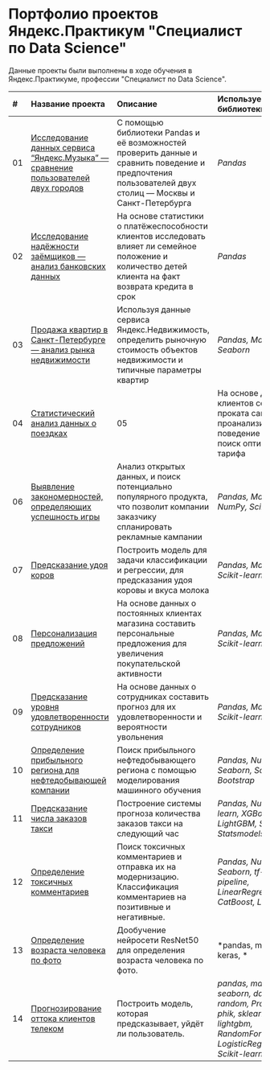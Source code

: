 # Портфолио проектов Яндекс.Практикум "Специалист по Data Science"


Данные проекты были выполнены в ходе обучения в Яндекс.Практикуме, профессии "Специалист по Data Science".

| # | Название проекта | Описание | Используемые библиотеки | 
| :---------------------- | :---------------------- | :---------------------- | :---------------------- |
|01| [Исследование данных сервиса “Яндекс.Музыка” — сравнение пользователей двух городов](https://https://github.com/andreyevgenevichderbishev/practicum_projects/tree/main/01_basic_python) | С помощью библиотеки Pandas и её возможностей проверить данные и сравнить поведение и предпочтения пользователей двух столиц — Москвы и Санкт-Петербурга| *Pandas*|
|02| [Исследование надёжности заёмщиков — анализ банковских данных](https://github.com/andreyevgenevichderbishev/practicum_projects/tree/main/02_data_preprocessing) | На основе статистики о платёжеспособности клиентов исследовать влияет ли семейное положение и количество детей клиента на факт возврата кредита в срок| *Pandas*| 
|03| [Продажа квартир в Санкт-Петербурге — анализ рынка недвижимости](https://https://github.com/andreyevgenevichderbishev/practicum_projects/tree/main/03_data_analysis) | Используя данные сервиса Яндекс.Недвижимость, определить рыночную стоимость объектов недвижимости и типичные параметры квартир| *Pandas, Matplotlib, Seaborn*| 
|04| [Статистический анализ данных о поездках](https://https://github.com/andreyevgenevichderbishev/practicum_projects/tree/main/4_statistical_data_analysis) |05| На основе данных клиентов сервиса проката самокатов проанализировать поведение клиентов и поиск оптимального тарифа| *Pandas, Matplotlib, NumPy, SciPy, Seaborn*|
|06| [Выявление закономерностей, определяющих успешность игры](https://https://github.com/andreyevgenevichderbishev/practicum_projects/tree/main/05_project) | Анализ открытых данных, и поиск потенциально популярного продукта, что позволит компании заказчику спланировать рекламные кампании| *Pandas, Matplotlib, NumPy, SciPy, Seaborn*| 
|07| [Предсказание удоя коров](https://github.com/andreyevgenevichderbishev/practicum_projects/tree/main/06_linear_ML_m) | Построить модель для задачи классификации и регрессии, для предсказания удоя коровы и вкуса молока | *Pandas, Matplotlib, Scikit-learn*| 
|08| [Персонализация предложений](https://https://github.com/andreyevgenevichderbishev/practicum_projects/tree/main/07_supervised_learning_model_quality) | На основе данных о постоянных клиентах магазина составить персональные предложения для увеличения покупательской активности | *Pandas, Matplotlib, Scikit-learn*| 
|09| [Предсказание уровня удовлетворенности сотрудников](https://https://github.com/andreyevgenevichderbishev/practicum_projects/tree/main/08_project) | На основе данных о сотрудниках составить прогноз для их удовлетворенности и вероятности увольнения| *Pandas, Matplotlib, Scikit-learn*| 
|10| [Определение прибыльного региона для нефтедобывающей компании](https://https://github.com/andreyevgenevichderbishev/practicum_projects/tree/main/09_ML_for_business) | Поиск прибыльного нефтедобывающего региона с помощью моделирования машинного обучения | *Pandas, Numpy, Seaborn, Scikit-learn, Bootstrap* |
|11| [Предсказание числа заказов такси](https://github.com/andreyevgenevichderbishev/practicum_projects/tree/main/11_time_series) | Построение системы прогноза количества заказов такси на следующий час | *Pandas, Numpy, Scikit-learn, XGBoost, LightGBM, Seaborn, Statsmodels* |
|12| [Определение токсичных комментариев](https://https://github.com/andreyevgenevichderbishev/practicum_projects/tree/main/12_natural_language_processing) | Поиск токсичных комментариев и отправка их на модернизацию. Классификация комментариев на позитивные и негативные. | *Pandas, Numpy, Seaborn, tf-idf, nltk, pipeline, LinearRegression, CatBoost, LightGBM* |
|13| [Определение возраста человека по фото](https://https://github.com/andreyevgenevichderbishev/practicum_projects/tree/main/13_computer_vision) | Дообучение нейросети ResNet50 для определения возраста человека по фото. | *pandas, matplotlib, keras, * |
|14| [Прогнозирование оттока клиентов телеком](https://https://github.com/andreyevgenevichderbishev/practicum_projects/tree/main/14_final_project) | Построить модель, которая предсказывает, уйдёт ли пользователь. | *pandas, matplotlib, seaborn, datetime, random, ProfileReport, phik, sklearn.metrics, lightgbm, RandomForestClassifier, LogisticRegression, Scikit-learn, Pipeline* |
